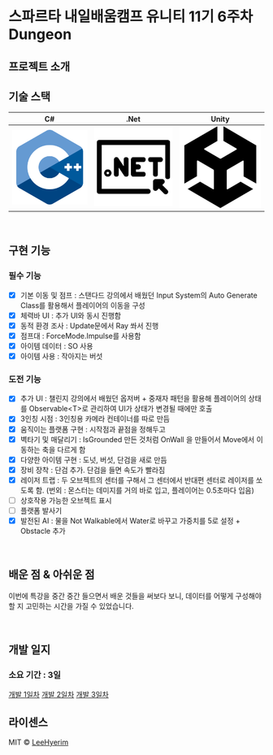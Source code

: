 # 스파르타 내일배움캠프 유니티 11기 6주차 Dungeon


## 프로젝트 소개

## 기술 스택

| C# | .Net | Unity |
| :--------: | :--------: | :--------: |
|   ![csharp]    |   ![dotnet]    |   ![unity]    |

<br>

## 구현 기능

### 필수 기능
- [x] 기본 이동 및 점프 : 스탠다드 강의에서 배웠던 Input System의 Auto Generate Class를 활용해서 플레이어의 이동을 구성
- [x] 체력바 UI : 추가 UI와 동시 진행함
- [x] 동적 환경 조사 : Update문에서 Ray 쏴서 진행
- [x] 점프대 : ForceMode.Impulse를 사용함
- [x] 아이템 데이터 : SO 사용
- [x] 아이템 사용 : 작아지는 버섯

### 도전 기능
- [x] 추가 UI : 챌린지 강의에서 배웠던 옵저버 + 중재자 패턴을 활용해 플레이어의 상태를 Observable\<T\>로 관리하여 UI가 상태가 변경될 때에만 호출
- [x] 3인칭 시점 : 3인칭용 카메라 컨테이너를 따로 만듬
- [x] 움직이는 플랫폼 구현 : 시작점과 끝점을 정해두고 
- [x] 벽타기 및 매달리기 : IsGrounded 만든 것처럼 OnWall 을 만들어서 Move에서 이동하는 축을 다르게 함
- [x] 다양한 아이템 구현 : 도넛, 버섯, 단검을 새로 만듬
- [x] 장비 장착 : 단검 추가. 단검을 들면 속도가 빨라짐
- [x] 레이저 트랩 : 두 오브젝트의 센터를 구해서 그 센터에서 반대편 센터로 레이저를 쏘도록 함. (번외 : 몬스터는 데미지를 거의 바로 입고, 플레이어는 0.5초마다 입음)
- [ ] 상호작용 가능한 오브젝트 표시
- [ ] 플랫폼 발사기
- [x] 발전된 AI : 물을 Not Walkable에서 Water로 바꾸고 가중치를 5로 설정 + Obstacle 추가

<br>

## 배운 점 & 아쉬운 점

이번에 특강을 중간 중간 들으면서 배운 것들을 써보다 보니, 데이터를 어떻게 구성해야 할 지 고민하는 시간을 가질 수 있었습니다.  


<br>

## 개발 일지

### 소요 기간 : 3일

[개발 1일차](https://lhr4426.pages.dev/2025-%EC%8A%A4%ED%8C%8C%EB%A5%B4%ED%83%80-%EB%82%B4%EB%B0%B0%EC%BA%A0-%EC%9C%A0%EB%8B%88%ED%8B%B0-11%EA%B8%B0/%EB%B3%B8%EC%BA%A0%ED%94%84/%EB%82%B4%EC%9D%BC%EB%B0%B0%EC%9B%80%EC%BA%A0%ED%94%84-%EB%B3%B8%EC%BA%A0%ED%94%84---250811)
[개발 2일차](https://lhr4426.pages.dev/2025-%EC%8A%A4%ED%8C%8C%EB%A5%B4%ED%83%80-%EB%82%B4%EB%B0%B0%EC%BA%A0-%EC%9C%A0%EB%8B%88%ED%8B%B0-11%EA%B8%B0/%EB%B3%B8%EC%BA%A0%ED%94%84/%EB%82%B4%EC%9D%BC%EB%B0%B0%EC%9B%80%EC%BA%A0%ED%94%84-%EB%B3%B8%EC%BA%A0%ED%94%84---250812)
[개발 3일차]()

## 라이센스

MIT &copy; [LeeHyerim](mailto:hyerimlee4426@gmail.com)

<!-- Stack Icon Refernces -->

[csharp]: /Images/Csharp.png
[dotnet]: /Images/Dotnet.png
[unity]: /Images/Unity.png



